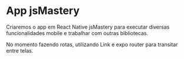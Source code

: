# App jsMastery
Criaremos o app em React Native jsMastery para executar diversas funcionalidades mobile e trabalhar com outras bibliotecas.

No momento fazendo rotas, utilizando Link e expo router para transitar entre telas.